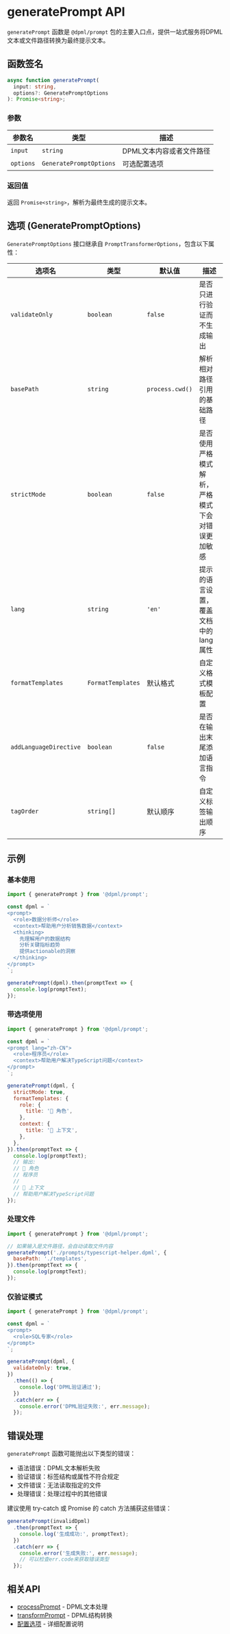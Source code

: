 # generatePrompt API

`generatePrompt` 函数是 `@dpml/prompt` 包的主要入口点，提供一站式服务将DPML文本或文件路径转换为最终提示文本。

## 函数签名

```typescript
async function generatePrompt(
  input: string,
  options?: GeneratePromptOptions
): Promise<string>;
```

### 参数

| 参数名    | 类型                    | 描述                     |
| --------- | ----------------------- | ------------------------ |
| `input`   | `string`                | DPML文本内容或者文件路径 |
| `options` | `GeneratePromptOptions` | 可选配置选项             |

### 返回值

返回 `Promise<string>`，解析为最终生成的提示文本。

## 选项 (GeneratePromptOptions)

`GeneratePromptOptions` 接口继承自 `PromptTransformerOptions`，包含以下属性：

| 选项名                 | 类型              | 默认值          | 描述                                             |
| ---------------------- | ----------------- | --------------- | ------------------------------------------------ |
| `validateOnly`         | `boolean`         | `false`         | 是否只进行验证而不生成输出                       |
| `basePath`             | `string`          | `process.cwd()` | 解析相对路径引用的基础路径                       |
| `strictMode`           | `boolean`         | `false`         | 是否使用严格模式解析，严格模式下会对错误更加敏感 |
| `lang`                 | `string`          | `'en'`          | 提示的语言设置，覆盖文档中的lang属性             |
| `formatTemplates`      | `FormatTemplates` | 默认格式        | 自定义格式模板配置                               |
| `addLanguageDirective` | `boolean`         | `false`         | 是否在输出末尾添加语言指令                       |
| `tagOrder`             | `string[]`        | 默认顺序        | 自定义标签输出顺序                               |

## 示例

### 基本使用

```javascript
import { generatePrompt } from '@dpml/prompt';

const dpml = `
<prompt>
  <role>数据分析师</role>
  <context>帮助用户分析销售数据</context>
  <thinking>
    先理解用户的数据结构
    分析关键指标趋势
    提供actionable的洞察
  </thinking>
</prompt>
`;

generatePrompt(dpml).then(promptText => {
  console.log(promptText);
});
```

### 带选项使用

```javascript
import { generatePrompt } from '@dpml/prompt';

const dpml = `
<prompt lang="zh-CN">
  <role>程序员</role>
  <context>帮助用户解决TypeScript问题</context>
</prompt>
`;

generatePrompt(dpml, {
  strictMode: true,
  formatTemplates: {
    role: {
      title: '👤 角色',
    },
    context: {
      title: '📝 上下文',
    },
  },
}).then(promptText => {
  console.log(promptText);
  // 输出:
  // 👤 角色
  // 程序员
  //
  // 📝 上下文
  // 帮助用户解决TypeScript问题
});
```

### 处理文件

```javascript
import { generatePrompt } from '@dpml/prompt';

// 如果输入是文件路径，会自动读取文件内容
generatePrompt('./prompts/typescript-helper.dpml', {
  basePath: './templates',
}).then(promptText => {
  console.log(promptText);
});
```

### 仅验证模式

```javascript
import { generatePrompt } from '@dpml/prompt';

const dpml = `
<prompt>
  <role>SQL专家</role>
</prompt>
`;

generatePrompt(dpml, {
  validateOnly: true,
})
  .then(() => {
    console.log('DPML验证通过');
  })
  .catch(err => {
    console.error('DPML验证失败:', err.message);
  });
```

## 错误处理

`generatePrompt` 函数可能抛出以下类型的错误：

- 语法错误：DPML文本解析失败
- 验证错误：标签结构或属性不符合规定
- 文件错误：无法读取指定的文件
- 处理错误：处理过程中的其他错误

建议使用 try-catch 或 Promise 的 catch 方法捕获这些错误：

```javascript
generatePrompt(invalidDpml)
  .then(promptText => {
    console.log('生成成功:', promptText);
  })
  .catch(err => {
    console.error('生成失败:', err.message);
    // 可以检查err.code来获取错误类型
  });
```

## 相关API

- [processPrompt](./process-prompt.md) - DPML文本处理
- [transformPrompt](./transform-prompt.md) - DPML结构转换
- [配置选项](./configuration.md) - 详细配置说明
